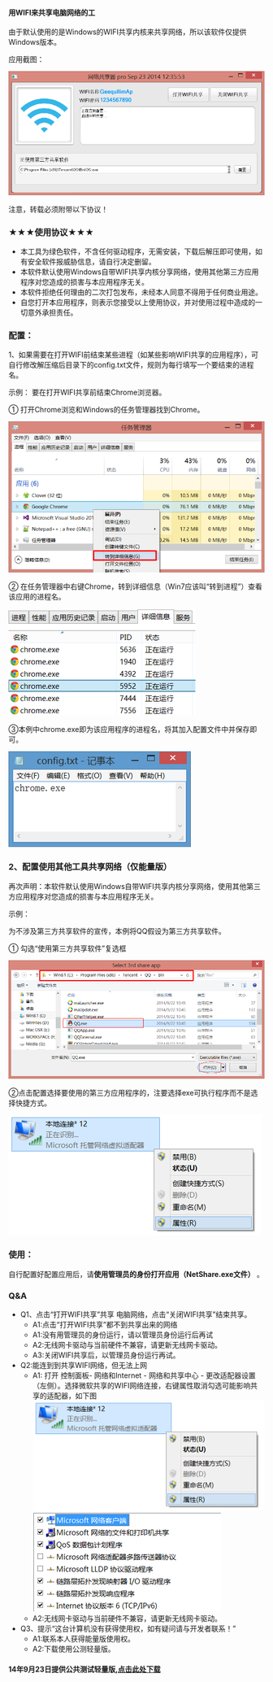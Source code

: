 #### 用WIFI来共享电脑网络的工
由于默认使用的是Windows的WIFI共享内核来共享网络，所以该软件仅提供Windows版本。

应用截图：
<!-- class="ui images" -->
![](/assets/images/works/WIFI共享工具/1.png)
<!-- endclass -->

注意，转载必须附带以下协议！



### ★★★使用协议★★★
* 本工具为绿色软件，不含任何驱动程序，无需安装，下载后解压即可使用，如有安全软件报威胁信息，请自行决定删留。
* 本软件默认使用Windows自带WIFI共享内核分享网络，使用其他第三方应用程序对您造成的损害与本应用程序无关。
* 本软件拒绝任何理由的二次打包发布，未经本人同意不得用于任何商业用途。
* 自您打开本应用程序，则表示您接受以上使用协议，并对使用过程中造成的一切意外承担责任。


### 配置：

1、如果需要在打开WIFI前结束某些进程（如某些影响WIFI共享的应用程序），可自行修改解压缩后目录下的config.txt文件，规则为每行填写一个要结束的进程名。

示例： 要在打开WIFI共享前结束Chrome浏览器。

① 打开Chrome浏览和Windows的任务管理器找到Chrome。

![](/assets/images/works/WIFI共享工具/2.png)

② 在任务管理器中右键Chrome，转到详细信息（Win7应该叫“转到进程”）查看该应用的进程名。

![](/assets/images/works/WIFI共享工具/3.png)

③本例中chrome.exe即为该应用程序的进程名，将其加入配置文件中并保存即可。

![](/assets/images/works/WIFI共享工具/4.png)

### 2、配置使用其他工具共享网络（仅能量版）

再次声明：本软件默认使用Windows自带WIFI共享内核分享网络，使用其他第三方应用程序对您造成的损害与本应用程序无关。

示例：

为不涉及第三方共享软件的宣传，本例将QQ假设为第三方共享软件。

① 勾选“使用第三方共享软件”复选框

![](/assets/images/works/WIFI共享工具/5.png)

②点击配置选择要使用的第三方应用程序的，注要选择exe可执行程序而不是选择快捷方式。

![](/assets/images/works/WIFI共享工具/6.png)

### 使用：
自行配置好配置应用后，请**使用管理员的身份打开应用（NetShare.exe文件）** 。

### Q&A

* Q1、点击“打开WIFI共享”共享 电脑网络，点击“关闭WIFI共享”结束共享。
  * A1:点击“打开WIFI共享”都不到共享出来的网络
  * A1:没有用管理员的身份运行，请以管理员身份运行后再试
  * A2:无线网卡驱动与当前硬件不兼容，请更新无线网卡驱动。
  * A3:关闭WIFI共享后，以管理员身份运行再试。
* Q2:能连到到共享WIFI网络，但无法上网
  * A1: 打开 控制面板- 网络和Internet - 网络和共享中心 - 更改适配器设置（左侧）。选择微软共享的WIFI网络连接，右键属性取消勾选可能影响共享的适配器，如下图  ![](/assets/images/works/WIFI共享工具/7.png)
  ![](/assets/images/works/WIFI共享工具/8.png)
  * A2:无线网卡驱动与当前硬件不兼容，请更新无线网卡驱动。
* Q3、提示“这台计算机没有获得使用权，如有疑问请与开发者联系！”
  * A1:联系本人获得能量版使用权。
  * A2:下载使用公测轻量版。

#### 14年9月23日提供公共测试轻量版,[点击此处下载](http://pan.baidu.com/s/1pJE1Ikz)
